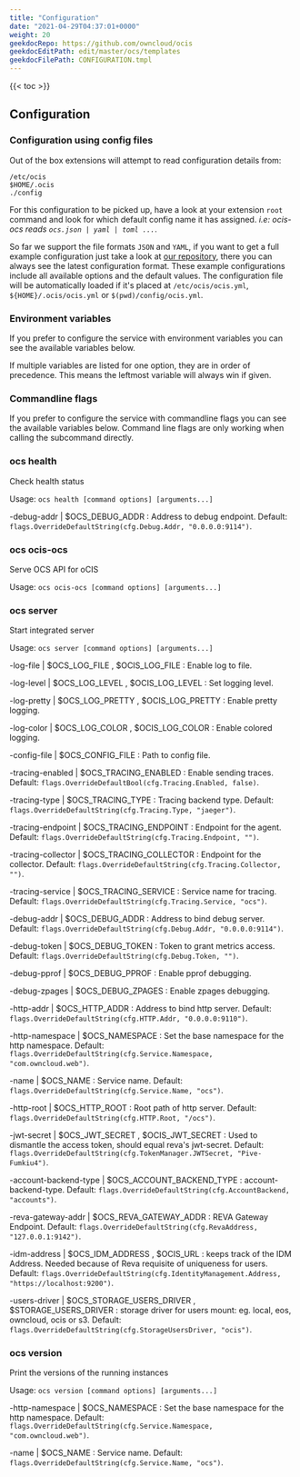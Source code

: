 ```yaml
---
title: "Configuration"
date: "2021-04-29T04:37:01+0000"
weight: 20
geekdocRepo: https://github.com/owncloud/ocis
geekdocEditPath: edit/master/ocs/templates
geekdocFilePath: CONFIGURATION.tmpl
---
```


{{< toc >}}

## Configuration

### Configuration using config files

Out of the box extensions will attempt to read configuration details from:

```console
/etc/ocis
$HOME/.ocis
./config
```

For this configuration to be picked up, have a look at your extension `root` command and look for which default config name it has assigned. *i.e: ocis-ocs reads `ocs.json | yaml | toml ...`*.

So far we support the file formats `JSON` and `YAML`, if you want to get a full example configuration just take a look at [our repository](https://github.com/owncloud/ocis/tree/master/ocs/config), there you can always see the latest configuration format. These example configurations include all available options and the default values. The configuration file will be automatically loaded if it's placed at `/etc/ocis/ocis.yml`, `${HOME}/.ocis/ocis.yml` or `$(pwd)/config/ocis.yml`.

### Environment variables

If you prefer to configure the service with environment variables you can see the available variables below.

If multiple variables are listed for one option, they are in order of precedence. This means the leftmost variable will always win if given.

### Commandline flags

If you prefer to configure the service with commandline flags you can see the available variables below. Command line flags are only working when calling the subcommand directly.

### ocs health

Check health status

Usage: `ocs health [command options] [arguments...]`

-debug-addr |  $OCS_DEBUG_ADDR
: Address to debug endpoint. Default: `flags.OverrideDefaultString(cfg.Debug.Addr, "0.0.0.0:9114")`.

### ocs ocis-ocs

Serve OCS API for oCIS

Usage: `ocs ocis-ocs [command options] [arguments...]`

### ocs server

Start integrated server

Usage: `ocs server [command options] [arguments...]`

-log-file |  $OCS_LOG_FILE , $OCIS_LOG_FILE
: Enable log to file.

-log-level |  $OCS_LOG_LEVEL , $OCIS_LOG_LEVEL
: Set logging level.

-log-pretty |  $OCS_LOG_PRETTY , $OCIS_LOG_PRETTY
: Enable pretty logging.

-log-color |  $OCS_LOG_COLOR , $OCIS_LOG_COLOR
: Enable colored logging.

-config-file |  $OCS_CONFIG_FILE
: Path to config file.

-tracing-enabled |  $OCS_TRACING_ENABLED
: Enable sending traces. Default: `flags.OverrideDefaultBool(cfg.Tracing.Enabled, false)`.

-tracing-type |  $OCS_TRACING_TYPE
: Tracing backend type. Default: `flags.OverrideDefaultString(cfg.Tracing.Type, "jaeger")`.

-tracing-endpoint |  $OCS_TRACING_ENDPOINT
: Endpoint for the agent. Default: `flags.OverrideDefaultString(cfg.Tracing.Endpoint, "")`.

-tracing-collector |  $OCS_TRACING_COLLECTOR
: Endpoint for the collector. Default: `flags.OverrideDefaultString(cfg.Tracing.Collector, "")`.

-tracing-service |  $OCS_TRACING_SERVICE
: Service name for tracing. Default: `flags.OverrideDefaultString(cfg.Tracing.Service, "ocs")`.

-debug-addr |  $OCS_DEBUG_ADDR
: Address to bind debug server. Default: `flags.OverrideDefaultString(cfg.Debug.Addr, "0.0.0.0:9114")`.

-debug-token |  $OCS_DEBUG_TOKEN
: Token to grant metrics access. Default: `flags.OverrideDefaultString(cfg.Debug.Token, "")`.

-debug-pprof |  $OCS_DEBUG_PPROF
: Enable pprof debugging.

-debug-zpages |  $OCS_DEBUG_ZPAGES
: Enable zpages debugging.

-http-addr |  $OCS_HTTP_ADDR
: Address to bind http server. Default: `flags.OverrideDefaultString(cfg.HTTP.Addr, "0.0.0.0:9110")`.

-http-namespace |  $OCS_NAMESPACE
: Set the base namespace for the http namespace. Default: `flags.OverrideDefaultString(cfg.Service.Namespace, "com.owncloud.web")`.

-name |  $OCS_NAME
: Service name. Default: `flags.OverrideDefaultString(cfg.Service.Name, "ocs")`.

-http-root |  $OCS_HTTP_ROOT
: Root path of http server. Default: `flags.OverrideDefaultString(cfg.HTTP.Root, "/ocs")`.

-jwt-secret |  $OCS_JWT_SECRET , $OCIS_JWT_SECRET
: Used to dismantle the access token, should equal reva's jwt-secret. Default: `flags.OverrideDefaultString(cfg.TokenManager.JWTSecret, "Pive-Fumkiu4")`.

-account-backend-type |  $OCS_ACCOUNT_BACKEND_TYPE
: account-backend-type. Default: `flags.OverrideDefaultString(cfg.AccountBackend, "accounts")`.

-reva-gateway-addr |  $OCS_REVA_GATEWAY_ADDR
: REVA Gateway Endpoint. Default: `flags.OverrideDefaultString(cfg.RevaAddress, "127.0.0.1:9142")`.

-idm-address |  $OCS_IDM_ADDRESS , $OCIS_URL
: keeps track of the IDM Address. Needed because of Reva requisite of uniqueness for users. Default: `flags.OverrideDefaultString(cfg.IdentityManagement.Address, "https://localhost:9200")`.

-users-driver |  $OCS_STORAGE_USERS_DRIVER , $STORAGE_USERS_DRIVER
: storage driver for users mount: eg. local, eos, owncloud, ocis or s3. Default: `flags.OverrideDefaultString(cfg.StorageUsersDriver, "ocis")`.

### ocs version

Print the versions of the running instances

Usage: `ocs version [command options] [arguments...]`

-http-namespace |  $OCS_NAMESPACE
: Set the base namespace for the http namespace. Default: `flags.OverrideDefaultString(cfg.Service.Namespace, "com.owncloud.web")`.

-name |  $OCS_NAME
: Service name. Default: `flags.OverrideDefaultString(cfg.Service.Name, "ocs")`.

